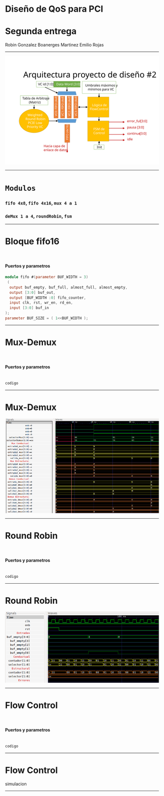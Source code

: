 <!-- $theme: default -->

# Diseño de QoS para PCI

Segunda entrega
===

Robin Gonzalez
Boanerges Martinez
Emilio Rojas


---

![center](presentacion-2/Proyecto2.svg)

---

# ```Modulos```

###  ```fifo 4x8```, ```fifo 4x16```, ```mux 4 a 1```

### ```deMux 1 a 4```, ```roundRobin```, ```fsm```

---

# Bloque fifo16
<br >

#### Puertos y parametros
```verilog
module fifo #(parameter BUF_WIDTH = 3)
 (
  output buf_empty, buf_full, almost_full, almost_empty, 
  output [3:0] buf_out,
  output [BUF_WIDTH :0] fifo_counter, 
  input clk, rst, wr_en, rd_en, 
  input [3:0] buf_in
);
parameter BUF_SIZE = ( 1<<BUF_WIDTH );
```
  
---

# Mux-Demux
<br >

#### Puertos y parametros

```verilog

codigo

```
---

# Mux-Demux


![center](presentacion-2/TestMuxDemux.png)

---

# Round Robin
<br >

#### Puertos y parametros

```verilog

codigo

```
---

# Round Robin


![center](presentacion-2/TestRoundRobin.png)

---

# Flow Control
<br >

#### Puertos y parametros

```verilog

codigo

```

---

# Flow Control

simulacion

---











